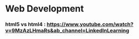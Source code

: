 # Web Development 

### html5 vs html4 :  https://www.youtube.com/watch?v=9MzAzLHmaRs&ab_channel=LinkedInLearning
